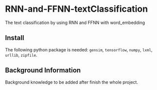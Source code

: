 # RNN-and-FFNN-textClassification
The text classification by using RNN and FFNN with word_embedding

## Install
The following python package is needed: `gensim`, `tensorflow`, `numpy`, `lxml`, `urllib`, `zipfile`.

## Background Information
Background knowledge to be added after finish the whole project.

